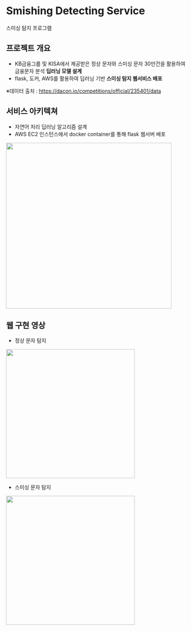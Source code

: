 # Smishing Detecting Service
스미싱 탐지 프로그램

## 프로젝트 개요
- KB금융그룹 및 KISA에서 제공받은 정상 문자와 스미싱 문자 30만건을 활용하여 금융문자 분석 **딥러닝 모델 설계**
- flask, 도커, AWS를 활용하여 딥러닝 기반 **스미싱 탐지 웹서비스 배포**

※데이터 출처 : https://dacon.io/competitions/official/235401/data
<br>

## 서비스 아키텍쳐
- 자연어 처리 딥러닝 알고리즘 설계
- AWS EC2 인스턴스에서 docker container를 통해 flask 웹서버 배포
<img src="https://user-images.githubusercontent.com/58112670/152678647-f9f5507f-2218-45f3-a876-c6dead5b0c3a.png" width="450"/>
<br>



## 웹 구현 영상
- 정상 문자 탐지
<img src="https://user-images.githubusercontent.com/58112670/152694815-e75f2d05-63c1-4ece-ab25-522dadeb6a03.gif" width="350"/>  
<br>

- 스미싱 문자 탐지
<img src="https://user-images.githubusercontent.com/58112670/152694816-d7f94f32-5082-42cb-9dce-d5fb7105e5cc.gif" width="350"/>
